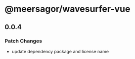 # @meersagor/wavesurfer-vue

## 0.0.4

### Patch Changes

- update dependency package and license name
